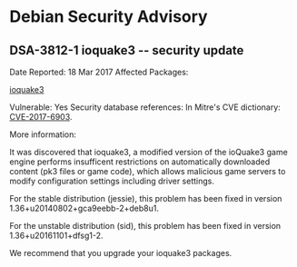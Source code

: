 
Debian Security Advisory
========================


DSA-3812-1 ioquake3 -- security update
--------------------------------------



Date Reported:
18 Mar 2017
Affected Packages:

[ioquake3](https://packages.debian.org/src:ioquake3)

Vulnerable:
Yes
Security database references:
In Mitre's CVE dictionary: [CVE-2017-6903](https://security-tracker.debian.org/tracker/CVE-2017-6903).  

More information:

It was discovered that ioquake3, a modified version of the ioQuake3 game
engine performs insufficent restrictions on automatically downloaded
content (pk3 files or game code), which allows malicious game servers to
modify configuration settings including driver settings.


For the stable distribution (jessie), this problem has been fixed in
version 1.36+u20140802+gca9eebb-2+deb8u1.


For the unstable distribution (sid), this problem has been fixed in
version 1.36+u20161101+dfsg1-2.


We recommend that you upgrade your ioquake3 packages.





